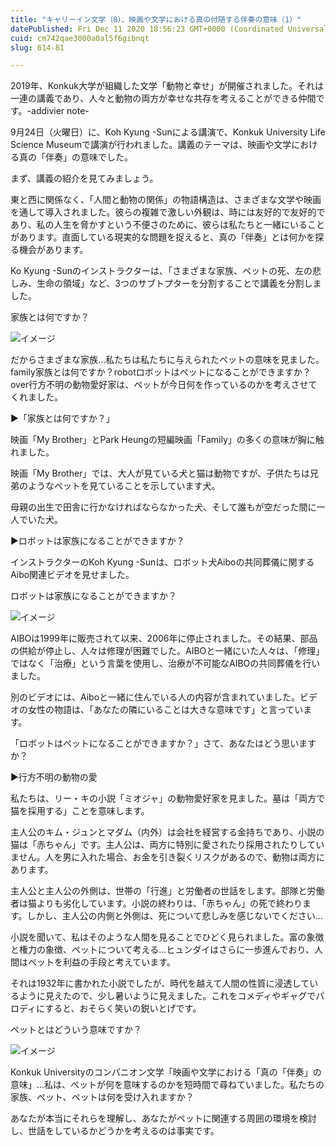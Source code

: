 ```yaml
---
title: "キャリーイン文学（8）、映画や文学における真の付随する伴奏の意味（1）"
datePublished: Fri Dec 11 2020 18:56:23 GMT+0000 (Coordinated Universal Time)
cuid: cm742qae3000a0al5f6gibnqt
slug: 614-81

---
```



2019年、Konkuk大学が組織した文学「動物と幸せ」が開催されました。それは一連の講義であり、人々と動物の両方が幸せな共存を考えることができる仲間です。-addivier note-

9月24日（火曜日）に、Koh Kyung -Sunによる講演で、Konkuk University Life Science Museumで講演が行われました。講義のテーマは、映画や文学における真の「伴奏」の意味でした。

まず、講義の紹介を見てみましょう。

東と西に関係なく、「人間と動物の関係」の物語構造は、さまざまな文学や映画を通して導入されました。彼らの複雑で激しい外観は、時には友好的で友好的であり、私の人生を脅かすという不便さのために、彼らは私たちと一緒にいることがあります。直面している現実的な問題を捉えると、真の「伴奏」とは何かを探る機会があります。

Ko Kyung -Sunのインストラクターは、「さまざまな家族、ペットの死、左の悲しみ、生命の領域」など、3つのサブトプターを分割することで講義を分割しました。

家族とは何ですか？

![イメージ](https://cdn.hashnode.com/res/hashnode/image/upload/v1739495529802/40a89c01-9ff9-4797-bd80-64482c2538b8.jpeg)

だからさまざまな家族...私たちは私たちに与えられたペットの意味を見ました。family家族とは何ですか？robotロボットはペットになることができますか？over行方不明の動物愛好家は、ペットが今日何を作っているのかを考えさせてくれました。

▶「家族とは何ですか？」

映画「My Brother」とPark Heungの短編映画「Family」の多くの意味が胸に触れました。

映画「My Brother」では、大人が見ている犬と猫は動物ですが、子供たちは兄弟のようなペットを見ていることを示しています犬。

母親の出生で田舎に行かなければならなかった犬、そして誰もが空だった間に一人でいた犬。

▶ロボットは家族になることができますか？

インストラクターのKoh Kyung -Sunは、ロボット犬Aiboの共同葬儀に関するAibo関連ビデオを見せました。

ロボットは家族になることができますか？

![イメージ](https://cdn.hashnode.com/res/hashnode/image/upload/v1739495532376/51fba0a2-5246-418c-8afc-26b765631d91.jpeg)

AIBOは1999年に販売されて以来、2006年に停止されました。その結果、部品の供給が停止し、人々は修理が困難でした。AIBOと一緒にいた人々は、「修理」ではなく「治療」という言葉を使用し、治療が不可能なAIBOの共同葬儀を行いました。

別のビデオには、Aiboと一緒に住んでいる人の内容が含まれていました。ビデオの女性の物語は、「あなたの隣にいることは大きな意味です」と言っています。

「ロボットはペットになることができますか？」さて、あなたはどう思いますか？

▶行方不明の動物の愛

私たちは、リー・キの小説「ミオジャ」の動物愛好家を見ました。墓は「両方で猫を採用する」ことを意味します。

主人公のキム・ジュンとマダム（内外）は会社を経営する金持ちであり、小説の猫は「赤ちゃん」です。主人公は、両方に特別に愛されたり採用されたりしていません。人を男に入れた場合、お金を引き裂くリスクがあるので、動物は両方にあります。

主人公と主人公の外側は、世帯の「行進」と労働者の世話をします。部隊と労働者は猫よりも劣化しています。小説の終わりは、「赤ちゃん」の死で終わります。しかし、主人公の内側と外側は、死について悲しみを感じないでください...

小説を聞いて、私はそのような人間を見ることでひどく見られました。富の象徴と権力の象徴、ペットについて考える...ヒュンダイはさらに一歩進んでおり、人間はペットを利益の手段と考えています。

それは1932年に書かれた小説でしたが、時代を越えて人間の性質に浸透しているように見えたので、少し暑いように見えました。これをコメディやギャグでパロディにすると、おそらく笑いの鋭いとげです。

ペットとはどういう意味ですか？

![イメージ](https://cdn.hashnode.com/res/hashnode/image/upload/v1739495534797/2347f62d-a13b-4678-bf00-4b9d8417e131.jpeg)

Konkuk Universityのコンパニオン文学「映画や文学における「真の「伴奏」の意味」...私は、ペットが何を意味するのかを短時間で尋ねていました。私たちの家族、ペット、ペットは何を受け入れますか？

あなたが本当にそれらを理解し、あなたがペットに関連する周囲の環境を検討し、世話をしているかどうかを考えるのは事実です。